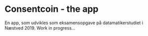 # Consentcoin - the app

En app, som udvikles som eksamensopgave på datamatikerstudiet i Næstved 2019. Work in progress...

